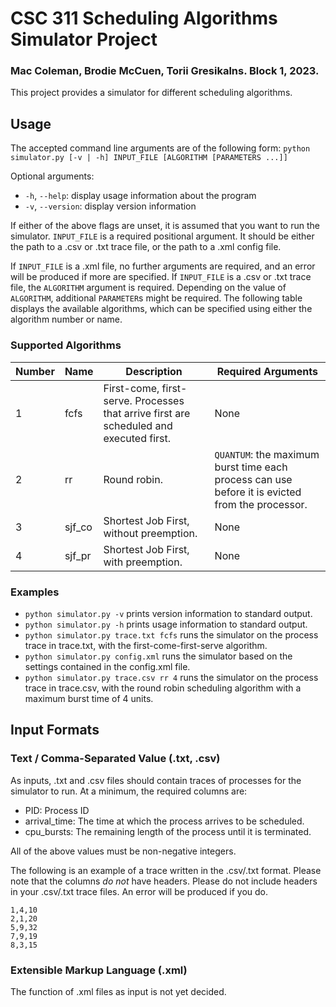 # CSC 311 Scheduling Algorithms Simulator Project

### Mac Coleman, Brodie McCuen, Torii Gresikalns. Block 1, 2023.

This project provides a simulator for different scheduling algorithms.

## Usage

The accepted command line arguments are of the following form:
`python simulator.py [-v | -h] INPUT_FILE [ALGORITHM [PARAMETERS ...]]`

Optional arguments:
* `-h`, `--help`: display usage information about the program
* `-v`, `--version`: display version information 

If either of the above flags are unset, it is assumed that you want to run the simulator.
`INPUT_FILE` is a required positional argument. It should be either the path to a .csv or .txt trace file, or the path to a .xml config file.

If `INPUT_FILE` is a .xml file, no further arguments are required, and an error will be produced if more are specified.
If `INPUT_FILE` is a .csv or .txt trace file, the `ALGORITHM` argument is required. Depending on the value of `ALGORITHM`, additional
`PARAMETER`s might be required. The following table displays the available algorithms, which can be specified using either
the algorithm number or name.

### Supported Algorithms

|Number|Name|Description|Required Arguments|
|---|---|---|---|
|1|fcfs|First-come, first-serve. Processes that arrive first are scheduled and executed first.|None|
|2|rr|Round robin.|`QUANTUM`: the maximum burst time each process can use before it is evicted from the processor.|
|3|sjf_co|Shortest Job First, without preemption.|None|
|4|sjf_pr|Shortest Job First, with preemption.|None|

### Examples

* `python simulator.py -v` prints version information to standard output.
* `python simulator.py -h` prints usage information to standard output.
* `python simulator.py trace.txt fcfs` runs the simulator on the process trace in trace.txt, with the first-come-first-serve algorithm.
* `python simulator.py config.xml` runs the simulator based on the settings contained in the config.xml file.
* `python simulator.py trace.csv rr 4` runs the simulator on the process trace in trace.csv, with the round robin scheduling algorithm with a maximum burst time of 4 units.

## Input Formats

### Text / Comma-Separated Value (.txt, .csv)

As inputs, .txt and .csv files should contain traces of processes for the simulator to run. At a minimum, the required columns are:
* PID: Process ID
* arrival_time: The time at which the process arrives to be scheduled.
* cpu_bursts: The remaining length of the process until it is terminated.

All of the above values must be non-negative integers.

The following is an example of a trace written in the .csv/.txt format.
Please note that the columns *do not* have headers. Please do not include headers in your .csv/.txt trace files.
An error will be produced if you do.
```
1,4,10
2,1,20
5,9,32
7,9,19
8,3,15
```

### Extensible Markup Language (.xml)

The function of .xml files as input is not yet decided.